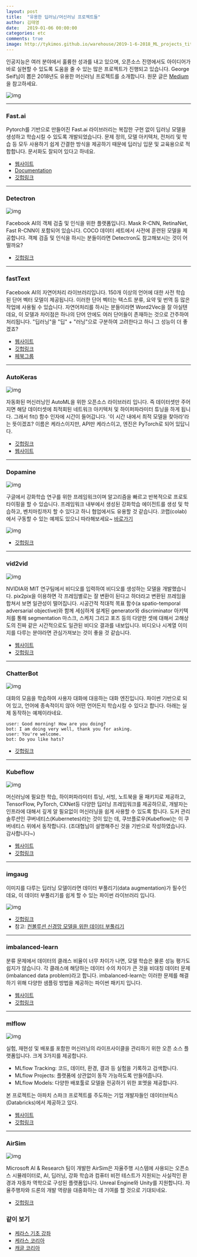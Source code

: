 ```yaml
---
layout: post
title:  "유용한 딥러닝/머신러닝 프로젝트들"
author: 김태영
date:   2019-01-06 00:00:00
categories: etc
comments: true
image: http://tykimos.github.io/warehouse/2019-1-6-2018_ML_projects_title.png
---
```


인공지능은 여러 분야에서 훌륭한 성과를 내고 있으며, 오픈소스 진영에서도 아이디어가 바로 실현할 수 있도록 도움을 줄 수 있는 많은 프로젝트가 진행되고 있습니다. George Seif님이 뽑은 2018년도 유용한 머신러닝 프로젝트를 소개합니다. 원문 글은 [Medium](https://towardsdatascience.com/the-10-most-useful-machine-learning-projects-of-the-past-year-2018-5378bbd4919f)을 참고하세요.

![img](http://tykimos.github.io/warehouse/2019-1-6-2018_ML_projects_title.png)

---
### Fast.ai

Pytorch를 기반으로 만들어진 Fast.ai 라이브러리는 복잡한 구현 없이 딥러닝 모델을 생성하고 학습시킬 수 있도록 개발되었습니다. 문제 정의, 모델 아키텍처, 전처리 및 학습 등 모두 사용하기 쉽게 간결한 방식을 제공하기 때문에 딥러닝 입문 및 교육용으로 적합합니다. 문서화도 잘되어 있다고 하네요.

* [웹사이트](https://docs.fast.ai/)
* [Documentation](https://www.fast.ai/)
* [깃헙링크](https://github.com/fastai/fastai)

---
### Detectron

![img](http://tykimos.github.io/warehouse/2019-1-6-2018_ML_projects_1.jpg)

Facebook AI의 객체 검출 및 인식을 위한 플랫폼입니다. Mask R-CNN, RetinaNet, Fast R-CNN이 포함되어 있습니다. COCO 데이터 세트에서 사전에 훈련된 모델을 제공합니다. 객체 검출 및 인식을 하시는 분들이라면 Detectron도 참고해보시는 것이 어떨까요?

* [깃헙링크](https://github.com/facebookresearch/Detectron)

---
### fastText

Facebook AI의 자연어처리 라이브러리입니다. 150개 이상의 언어에 대한 사전 학습 된 단어 벡터 모델이 제공됩니다. 이러한 단어 벡터는 텍스트 분류, 요약 및 번역 등 많은 작업에 사용될 수 있습니다. 자연어처리를 하시는 분들이라면 Word2Vec을 잘 아실텐데요, 이 모델과 차이점은 하나의 단어 안에도 여러 단어들이 존재하는 것으로 간주하여 처리됩니다. "딥러닝"을 "딥" + "러닝"으로 구분하여 고려한다고 하니 그 성능이 더 좋겠죠?

* [웹사이트](https://fasttext.cc/)
* [깃헙링크](https://github.com/facebookresearch/fastText)
* [페북그룹](https://www.facebook.com/groups/1174547215919768)

---
### AutoKeras

![img](http://tykimos.github.io/warehouse/2019-1-6-2018_ML_projects_2.png)

자동화된 머신러닝인 AutoML을 위한 오픈소스 라이브러리 입니다. 즉 데이터셋만 주어지면 해당 데이터셋에 최적회된 네트워크 아키텍처 및 하이퍼파라미터 튜닝을 하게 됩니다. 그래서 fit() 함수 인자에 시간이 들어갑니다. '이 시간 내에서 최적 모델을 찾아라'라는 뜻이겠죠? 이름은 케라스이지만, API만 케라스이고, 엔진은 PyTorch로 되어 있답니다.

* [깃헙링크](https://github.com/jhfjhfj1/autokeras)
* [웹사이트](https://autokeras.com/)

---
### Dopamine

![img](http://tykimos.github.io/warehouse/2019-1-6-2018_ML_projects_3.png)

구글에서 강화학습 연구를 위한 프레임워크이며 알고리즘을 빠르고 반복적으로 프로토타이핑을 할 수 있습니다. 프레임워크 내부에서 생성된 강화학습 에이전트를 생성 및 학습하고, 벤치마킹까지 할 수 있다고 하니 협업에서도 유용할 것 같습니다. 코랩(colab)에서 구동할 수 있는 예제도 있으니 따라해보세요~ [바로가기](https://colab.research.google.com/github/google/dopamine/blob/master/dopamine/colab/agents.ipynb)

![img](http://tykimos.github.io/warehouse/2019-1-6-2018_ML_projects_10.png)

* [깃헙링크](https://github.com/google/dopamine)

---
### vid2vid

![img](http://tykimos.github.io/warehouse/2019-1-6-2018_ML_projects_4.png)

NVIDIA와 MIT 연구팀에서 비디오를 입력하여 비디오를 생성하는 모델을 개발했습니다. pix2pix을 이용하면 각 프레임별로는 잘 변환이 된다고 하더라고 변환된 프레임을 합쳐서 보면 일관성이 떨어집니다. 시공간적 적대적 목표 함수(a spatio-temporal adversarial objective)와 함께 세심하게 설계된 generator와 discriminator 아키텍처를 통해 segmentation 마스크, 스케치 그리고 포즈 등의 다양한 셋에 대해서 고해상도의 진짜 같은 시간적으로도 일관된 비디오 결과를 내보입니다. 비디오나 시계열 이미지를 다루는 분야라면 관심가져보는 것이 좋을 것 같습니다.

* [웹사이트](https://tcwang0509.github.io/vid2vid/)
* [깃헙링크](https://github.com/NVIDIA/vid2vid)

---
### ChatterBot

![img](http://tykimos.github.io/warehouse/2019-1-6-2018_ML_projects_5.png)

대화의 모음을 학습하여 사용자 대화에 대응하는 대화 엔진입니다. 파이썬 기반으로 되어 있고, 언어에 종속적이지 않아 어떤 언어든지 학습시킬 수 있다고 합니다. 아래는 실제 동작하는 예제이라네요.

    user: Good morning! How are you doing?
    bot: I am doing very well, thank you for asking.
    user: You're welcome.
    bot: Do you like hats?

* [깃헙링크](https://github.com/gunthercox/ChatterBot)

---
### Kubeflow

![img](http://tykimos.github.io/warehouse/2019-1-6-2018_ML_projects_6.png)

머신러닝에 필요한 학습, 하이퍼파라미터 튜닝, 서빙, 노트북을 올 패키지로 제공하고, TensorFlow, PyTorch, CXNet등 다양한 딥러닝 프레임워크를 제공하므로, 개발자는 인프라에 대해서 깊게 알 필요없이 머신러닝을 쉽게 사용할 수 있도록 합니다. 도커 관리 솔루션인 쿠버네티스(Kubernetes)라는 것이 있는 데, 쿠브플로우(Kubeflow)는 이 쿠버네티스 위에서 동작합니다. (조대협님이 설명해주신 것을 기반으로 작성하였습니다. 감사합니다~)

* [웹사이트](https://www.kubeflow.org/)
* [깃헙링크](https://github.com/kubeflow/kubeflow)

---
### imgaug

이미지를 다루는 딥러닝 모델이라면 데이터 부풀리기(data augmentation)가 필수인데요, 이 데이터 부풀리기를 쉽게 할 수 있는 파이썬 라이브러리 입니다.

![img](http://tykimos.github.io/warehouse/2019-1-6-2018_ML_projects_7.jpg)

* [깃헙링크](https://github.com/aleju/imgaug)
* 참고: [컨볼루션 신경망 모델을 위한 데이터 부풀리기](https://tykimos.github.io/2017/06/10/CNN_Data_Augmentation/)

---
### imbalanced-learn

분류 문제에서 데이터의 클래스 비율이 너무 차이가 나면, 모델 학습은 물론 성능 평가도 쉽지가 않습니다. 각 클래스에 해당하는 데이터 수의 차이가 큰 것을 비대칭 데이터 문제(imbalanced data problem)라고 합니다. imbalanced-learn는 이러한 문제를 해결하기 위해 다양한 샘플링 방법을 제공하는 파이썬 패키지 입니다.

* [웹사이트](https://imbalanced-learn.readthedocs.io/)
* [깃헙링크](https://github.com/scikit-learn-contrib/imbalanced-learn)

---
### mlflow

![img](http://tykimos.github.io/warehouse/2019-1-6-2018_ML_projects_8.png)

실험, 재현성 및 배포를 포함한 머신러닝의 라이프사이클을 관리하기 위한 오픈 소스 플랫폼입니다. 크게 3가지를 제공합니다.

* MLflow Tracking: 코드, 데이터, 환경, 결과 등 실험을 기록하고 검색합니다.
* MLflow Projects: 플랫폼에 상관없이 동작 가능하도록 만들어줍니다.
* MLflow Models: 다양한 배포툴로 모델을 전공하기 위한 포멧을 제공합니다.

본 프로젝트는 아파치 스파크 프로젝트를 주도하는 기업 개발자들인 데이터브릭스(Databricks)에서 제공하고 있다.

* [웹사이트](https://mlflow.org/)
* [깃헙링크](https://github.com/mlflow/mlflow)

---
### AirSim

![img](http://tykimos.github.io/warehouse/2019-1-6-2018_ML_projects_9.png)

Microsoft AI & Research 팀이 개발한 AirSim은 자율주행 시스템에 사용되는 오픈소스 시뮬레이터로, AI, 딥러닝, 강화 학습과 컴퓨터 비전 테스트가 지원되는 사실적인 환경과 자동차 역학으로 구성된 플랫폼입니다. Unreal Engine와 Unity를 지원합니다. 자율주행차와 드론의 개발 역량을 대중화하는 데 기여를 할 것으로 기대되네요.

* [깃헙링크](https://github.com/Microsoft/AirSim)

### 같이 보기

* [케라스 기초 강좌](https://tykimos.github.io/lecture/)
* [케라스 코리아](https://www.facebook.com/groups/KerasKorea/)
* [캐글 코리아](https://www.facebook.com/groups/KaggleKoreaOpenGroup/)